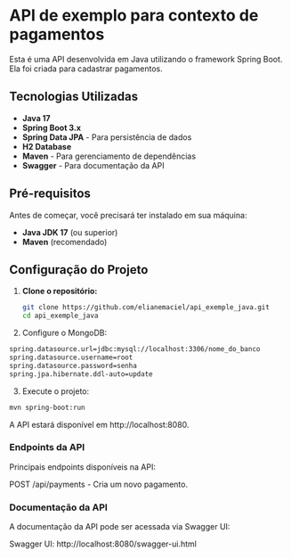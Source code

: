 # API de exemplo para contexto de pagamentos


Esta é uma API desenvolvida em Java utilizando o framework Spring Boot. Ela foi criada para cadastrar pagamentos.

## Tecnologias Utilizadas

- **Java 17**
- **Spring Boot 3.x**
- **Spring Data JPA** - Para persistência de dados
- **H2 Database**
- **Maven** - Para gerenciamento de dependências
- **Swagger** - Para documentação da API

## Pré-requisitos

Antes de começar, você precisará ter instalado em sua máquina:

- **Java JDK 17** (ou superior)
- **Maven** (recomendado)

## Configuração do Projeto

1. **Clone o repositório:**

   ```bash
   git clone https://github.com/elianemaciel/api_exemple_java.git
   cd api_exemple_java
   ```

2. Configure o MongoDB:

```bash
spring.datasource.url=jdbc:mysql://localhost:3306/nome_do_banco
spring.datasource.username=root
spring.datasource.password=senha
spring.jpa.hibernate.ddl-auto=update
```

3. Execute o projeto:

```bash
mvn spring-boot:run
```

A API estará disponível em http://localhost:8080.

### Endpoints da API

Principais endpoints disponíveis na API:

POST /api/payments - Cria um novo pagamento.

### Documentação da API

A documentação da API pode ser acessada via Swagger UI:

Swagger UI: http://localhost:8080/swagger-ui.html
